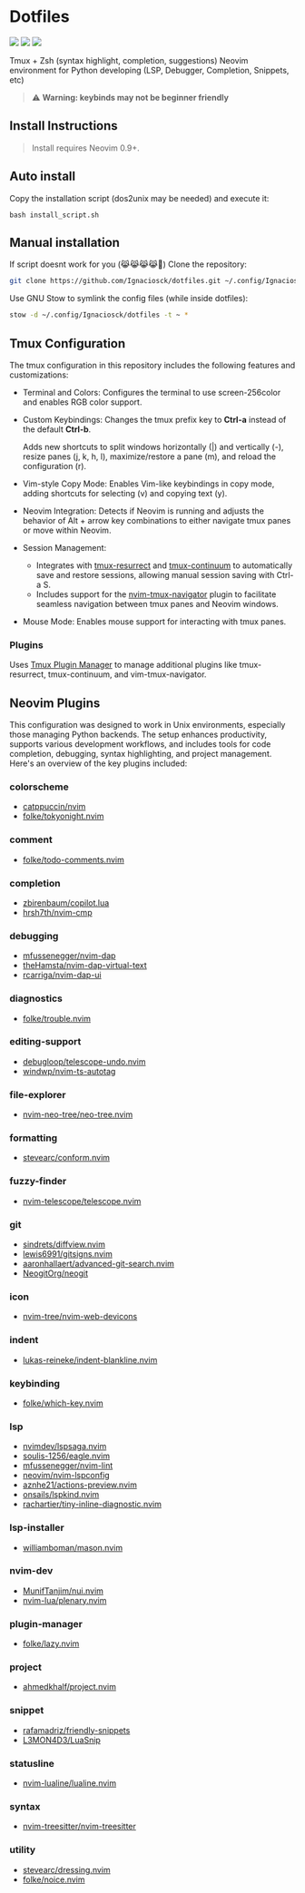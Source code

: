 # Dotfiles

<a href="https://dotfyle.com/Ignaciosck/dotfiles-nvim-config"><img src="https://dotfyle.com/Ignaciosck/dotfiles-nvim-config/badges/plugins?style=for-the-badge" /></a>
<a href="https://dotfyle.com/Ignaciosck/dotfiles-nvim-config"><img src="https://dotfyle.com/Ignaciosck/dotfiles-nvim-config/badges/leaderkey?style=for-the-badge" /></a>
<a href="https://dotfyle.com/Ignaciosck/dotfiles-nvim-config"><img src="https://dotfyle.com/Ignaciosck/dotfiles-nvim-config/badges/plugin-manager?style=for-the-badge" /></a>

Tmux + Zsh (syntax highlight, completion, suggestions)
Neovim environment for Python developing (LSP, Debugger, Completion, Snippets, etc)
>⚠️ **Warning: keybinds may not be beginner friendly**

## Install Instructions

 > Install requires Neovim 0.9+.
## Auto install
Copy the installation script (dos2unix may be needed) and execute it:
```
bash install_script.sh
```

## Manual installation
If script doesnt work for you (😹😹😹😹🫵)
Clone the repository:

```sh
git clone https://github.com/Ignaciosck/dotfiles.git ~/.config/Ignaciosck/dotfiles
```

Use GNU Stow to symlink the config files (while inside dotfiles):

```sh
stow -d ~/.config/Ignaciosck/dotfiles -t ~ *
```
## Tmux Configuration
The tmux configuration in this repository includes the following features and customizations:

* Terminal and Colors: Configures the terminal to use screen-256color and enables RGB color support.
* Custom Keybindings: Changes the tmux prefix key to **Ctrl-a** instead of the default **Ctrl-b**. 
    
    Adds new shortcuts to split windows horizontally (|) and vertically (-), resize panes (j, k, h, l), maximize/restore a pane (m), and reload the configuration (r).
* Vim-style Copy Mode: Enables Vim-like keybindings in copy mode, adding shortcuts for selecting (v) and copying text (y).
* Neovim Integration: Detects if Neovim is running and adjusts the behavior of Alt + arrow key combinations to either navigate tmux panes or move within Neovim.
* Session Management:
    * Integrates with [tmux-resurrect](https://github.com/tmux-plugins/tmux-resurrect) and [tmux-continuum](https://github.com/tmux-plugins/tmux-continuum) to automatically save and restore sessions, allowing manual session saving with Ctrl-a S.
    * Includes support for the [nvim-tmux-navigator](https://github.com/alexghergh/nvim-tmux-navigation) plugin to facilitate seamless navigation between tmux panes and Neovim windows.
* Mouse Mode: Enables mouse support for interacting with tmux panes.
### Plugins
 Uses [Tmux Plugin Manager](https://github.com/tmux-plugins/tpm) to manage additional plugins like tmux-resurrect, tmux-continuum, and vim-tmux-navigator.

## Neovim Plugins
This configuration was designed to work in Unix environments, especially those managing Python backends. The setup enhances productivity, supports various development workflows, and includes tools for code completion, debugging, syntax highlighting, and project management. Here's an overview of the key plugins included:
### colorscheme

+ [catppuccin/nvim](https://dotfyle.com/plugins/catppuccin/nvim)
+ [folke/tokyonight.nvim](https://dotfyle.com/plugins/folke/tokyonight.nvim)
### comment

+ [folke/todo-comments.nvim](https://dotfyle.com/plugins/folke/todo-comments.nvim)
### completion

+ [zbirenbaum/copilot.lua](https://dotfyle.com/plugins/zbirenbaum/copilot.lua)
+ [hrsh7th/nvim-cmp](https://dotfyle.com/plugins/hrsh7th/nvim-cmp)
### debugging

+ [mfussenegger/nvim-dap](https://dotfyle.com/plugins/mfussenegger/nvim-dap)
+ [theHamsta/nvim-dap-virtual-text](https://dotfyle.com/plugins/theHamsta/nvim-dap-virtual-text)
+ [rcarriga/nvim-dap-ui](https://dotfyle.com/plugins/rcarriga/nvim-dap-ui)
### diagnostics

+ [folke/trouble.nvim](https://dotfyle.com/plugins/folke/trouble.nvim)
### editing-support

+ [debugloop/telescope-undo.nvim](https://dotfyle.com/plugins/debugloop/telescope-undo.nvim)
+ [windwp/nvim-ts-autotag](https://dotfyle.com/plugins/windwp/nvim-ts-autotag)
### file-explorer

+ [nvim-neo-tree/neo-tree.nvim](https://dotfyle.com/plugins/nvim-neo-tree/neo-tree.nvim)
### formatting

+ [stevearc/conform.nvim](https://dotfyle.com/plugins/stevearc/conform.nvim)
### fuzzy-finder

+ [nvim-telescope/telescope.nvim](https://dotfyle.com/plugins/nvim-telescope/telescope.nvim)
### git

+ [sindrets/diffview.nvim](https://dotfyle.com/plugins/sindrets/diffview.nvim)
+ [lewis6991/gitsigns.nvim](https://dotfyle.com/plugins/lewis6991/gitsigns.nvim)
+ [aaronhallaert/advanced-git-search.nvim](https://dotfyle.com/plugins/aaronhallaert/advanced-git-search.nvim)
+ [NeogitOrg/neogit](https://dotfyle.com/plugins/NeogitOrg/neogit)
### icon

+ [nvim-tree/nvim-web-devicons](https://dotfyle.com/plugins/nvim-tree/nvim-web-devicons)
### indent

+ [lukas-reineke/indent-blankline.nvim](https://dotfyle.com/plugins/lukas-reineke/indent-blankline.nvim)
### keybinding

+ [folke/which-key.nvim](https://dotfyle.com/plugins/folke/which-key.nvim)
### lsp

+ [nvimdev/lspsaga.nvim](https://dotfyle.com/plugins/nvimdev/lspsaga.nvim)
+ [soulis-1256/eagle.nvim](https://dotfyle.com/plugins/soulis-1256/eagle.nvim)
+ [mfussenegger/nvim-lint](https://dotfyle.com/plugins/mfussenegger/nvim-lint)
+ [neovim/nvim-lspconfig](https://dotfyle.com/plugins/neovim/nvim-lspconfig)
+ [aznhe21/actions-preview.nvim](https://dotfyle.com/plugins/aznhe21/actions-preview.nvim)
+ [onsails/lspkind.nvim](https://dotfyle.com/plugins/onsails/lspkind.nvim)
+ [rachartier/tiny-inline-diagnostic.nvim](https://dotfyle.com/plugins/rachartier/tiny-inline-diagnostic.nvim)
### lsp-installer

+ [williamboman/mason.nvim](https://dotfyle.com/plugins/williamboman/mason.nvim)
### nvim-dev

+ [MunifTanjim/nui.nvim](https://dotfyle.com/plugins/MunifTanjim/nui.nvim)
+ [nvim-lua/plenary.nvim](https://dotfyle.com/plugins/nvim-lua/plenary.nvim)
### plugin-manager

+ [folke/lazy.nvim](https://dotfyle.com/plugins/folke/lazy.nvim)
### project

+ [ahmedkhalf/project.nvim](https://dotfyle.com/plugins/ahmedkhalf/project.nvim)
### snippet

+ [rafamadriz/friendly-snippets](https://dotfyle.com/plugins/rafamadriz/friendly-snippets)
+ [L3MON4D3/LuaSnip](https://dotfyle.com/plugins/L3MON4D3/LuaSnip)
### statusline

+ [nvim-lualine/lualine.nvim](https://dotfyle.com/plugins/nvim-lualine/lualine.nvim)
### syntax

+ [nvim-treesitter/nvim-treesitter](https://dotfyle.com/plugins/nvim-treesitter/nvim-treesitter)
### utility

+ [stevearc/dressing.nvim](https://dotfyle.com/plugins/stevearc/dressing.nvim)
+ [folke/noice.nvim](https://dotfyle.com/plugins/folke/noice.nvim)
